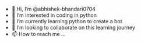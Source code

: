 - 👋 Hi, I’m @abhishek-bhandari0704
- 👀 I’m interested in coding in python
- 🌱 I’m currently learning python to create a bot
- 💞️ I’m looking to collaborate on this learning journey
- 📫 How to reach me ...

<!---
abhishek-bhandari0704/abhishek-bhandari0704 is a ✨ special ✨ repository because its `README.md` (this file) appears on your GitHub profile.
You can click the Preview link to take a look at your changes.
--->
